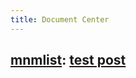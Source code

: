 ```yaml
---
title: Document Center
---
```

## [mnmlist](http://sconzen.github.io): [test post](http://sconzen.github.io)